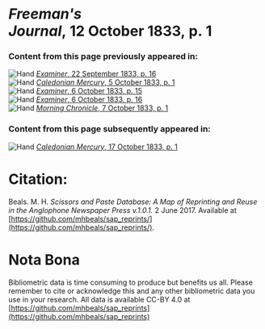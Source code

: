 # *Freeman's Journal*, 12 October 1833, p. 1  
  
### Content from this page previously appeared in:  
![Hand](http://scissorsandpaste.net/wp-content/uploads/2017/06/smallhandpointer.png) [*Examiner*, 22 September 1833, p. 16](https://mhbeals.github.io/sap_html/Examiner/Examiner-22-September-1833-p-16)  
![Hand](http://scissorsandpaste.net/wp-content/uploads/2017/06/smallhandpointer.png) [*Caledonian Mercury*, 5 October 1833, p. 1](https://mhbeals.github.io/sap_html/Caledonian-Mercury/Caledonian-Mercury-5-October-1833-p-1)  
![Hand](http://scissorsandpaste.net/wp-content/uploads/2017/06/smallhandpointer.png) [*Examiner*, 6 October 1833, p. 15](https://mhbeals.github.io/sap_html/Examiner/Examiner-6-October-1833-p-15)  
![Hand](http://scissorsandpaste.net/wp-content/uploads/2017/06/smallhandpointer.png) [*Examiner*, 6 October 1833, p. 16](https://mhbeals.github.io/sap_html/Examiner/Examiner-6-October-1833-p-16)  
![Hand](http://scissorsandpaste.net/wp-content/uploads/2017/06/smallhandpointer.png) [*Morning Chronicle*, 7 October 1833, p. 1](https://mhbeals.github.io/sap_html/Morning-Chronicle/Morning-Chronicle-7-October-1833-p-1)  
  
### Content from this page subsequently appeared in:  
![Hand](http://scissorsandpaste.net/wp-content/uploads/2017/06/smallhandpointer.png) [*Caledonian Mercury*, 17 October 1833, p. 1](https://mhbeals.github.io/sap_html/Caledonian-Mercury/Caledonian-Mercury-17-October-1833-p-1)  


# Citation: 

Beals. M. H. *Scissors and Paste Database: A Map of Reprinting and Reuse in the Anglophone Newspaper Press v.1.0.1.* 2 June 2017. Available at [https://github.com/mhbeals/sap_reprints/](https://github.com/mhbeals/sap_reprints/). 

# Nota Bona

Bibliometric data is time consuming to produce but benefits us all. Please remember to cite or acknowledge this and any other bibliometric data you use in your research. All data is available CC-BY 4.0 at [https://github.com/mhbeals/sap_reprints](https://github.com/mhbeals/sap_reprints)